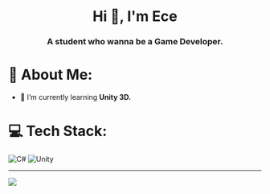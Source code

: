 <h1 align="center">Hi 👋, I'm Ece</h1>
<h3 align="center">A student who wanna be a Game Developer.</h3>



# 💫 About Me:
- 🌱 I’m currently learning **Unity 3D.**

# 💻 Tech Stack:
![C#](https://img.shields.io/badge/c%23-%23239120.svg?style=for-the-badge&logo=csharp&logoColor=white) ![Unity](https://img.shields.io/badge/unity-%23000000.svg?style=for-the-badge&logo=unity&logoColor=white)

---
[![](https://visitcount.itsvg.in/api?id=dedasame&icon=7&color=10)](https://visitcount.itsvg.in)

